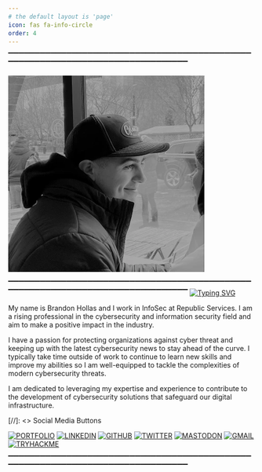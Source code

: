 ```yaml
---
# the default layout is 'page'
icon: fas fa-info-circle
order: 4
---
```


▔▔▔▔▔▔▔▔▔▔▔▔▔▔▔▔▔▔▔▔▔▔▔▔▔▔▔▔▔▔▔▔▔▔▔▔▔▔▔▔▔▔▔▔▔▔▔▔▔▔▔▔▔▔▔▔▔▔▔▔▔▔▔▔▔▔▔▔▔▔▔▔▔▔▔▔▔▔▔▔

![Hero Image](/assets/img/headers/About-Portrait.webp)

▔▔▔▔▔▔▔▔▔▔▔▔▔▔▔▔▔▔▔▔▔▔▔▔▔▔▔▔▔▔▔▔▔▔▔▔▔▔▔▔▔▔▔▔▔▔▔▔▔▔▔▔▔▔▔▔▔▔▔▔▔▔▔▔▔▔▔▔▔▔▔▔▔▔▔▔▔▔▔▔
[![Typing SVG](https://readme-typing-svg.demolab.com?font=SOURCE+SANS+PRO&weight=700&size=60&pause=1000&color=F7F7F7&center=true&vCenter=true&width=1573&height=100&lines=Hello+World!+%F0%9F%91%8B%F0%9F%8F%BB)](https://git.io/typing-svg)

My name is Brandon Hollas and I work in InfoSec at Republic Services. I am a rising professional in the cybersecurity and information security field and aim to make a positive impact in the industry.

I have a passion for protecting organizations against cyber threat and keeping up with the latest cybersecurity news to stay ahead of the curve. I typically take time outside of work to continue to learn new skills and improve my abilities so I am well-equipped to tackle the complexities of modern cybersecurity threats. 

I am dedicated to leveraging my expertise and experience to contribute to the development of cybersecurity solutions that safeguard our digital infrastructure.

[//]: <> Social Media Buttons

[![PORTFOLIO](https://img.shields.io/badge/Portfolio-F27507?style=for-the-badge&logo=safari&logoColor=white)](https://fazqix.github.io/)
[![LINKEDIN](https://img.shields.io/badge/LinkedIn-0077B5?style=for-the-badge&logo=linkedin&logoColor=white)](https://linkedin.com/in/brandon-hollas/)
[![GITHUB](https://img.shields.io/badge/GitHub-570094?style=for-the-badge&logo=github&logoColor=white)](https://github.com/Fazqix)
[![TWITTER](https://img.shields.io/badge/Twitter-000000?style=for-the-badge&logo=X&logoColor=white)](https://twitter.com/Fazqix)
[![MASTODON](https://img.shields.io/badge/Mastodon-E60E0E?style=for-the-badge&logo=Mastodon&logoColor=white)](https://infosec.exchange/@Fazqix)
[![GMAIL](https://img.shields.io/badge/Gmail-E0E0E0?style=for-the-badge&logo=gmail&logoColor=red)](mailto:brandon.hollas@gmail.com)
[![TRYHACKME](https://img.shields.io/badge/TryHackMe-79D200?style=for-the-badge&logo=tryhackme&logoColor=White)](https://tryhackme.com/p/Fazqix)

▔▔▔▔▔▔▔▔▔▔▔▔▔▔▔▔▔▔▔▔▔▔▔▔▔▔▔▔▔▔▔▔▔▔▔▔▔▔▔▔▔▔▔▔▔▔▔▔▔▔▔▔▔▔▔▔▔▔▔▔▔▔▔▔▔▔▔▔▔▔▔▔▔▔▔▔▔▔▔▔